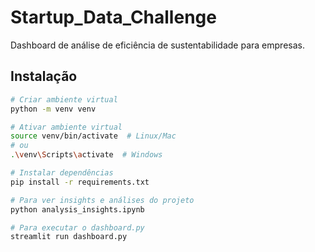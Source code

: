 # Startup_Data_Challenge

Dashboard de análise de eficiência de sustentabilidade para empresas.

## Instalação

```bash
# Criar ambiente virtual
python -m venv venv

# Ativar ambiente virtual
source venv/bin/activate  # Linux/Mac
# ou
.\venv\Scripts\activate  # Windows

# Instalar dependências
pip install -r requirements.txt

# Para ver insights e análises do projeto
python analysis_insights.ipynb

# Para executar o dashboard.py
streamlit run dashboard.py